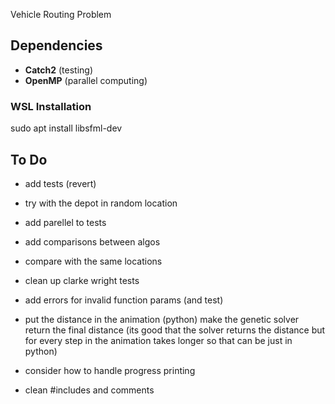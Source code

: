 Vehicle Routing Problem

## Dependencies
- **Catch2** (testing)
- **OpenMP** (parallel computing)

### WSL Installation
sudo apt install libsfml-dev

## To Do
 - add tests (revert)
 - try with the depot in random location
 - add parellel to tests
 - add comparisons between algos
 - compare with the same locations
 - clean up clarke wright tests

 - add errors for invalid function params (and test)
 - put the distance in the animation (python) make the genetic solver return the final distance (its good that the solver returns the distance but for every step in the animation takes longer so that can be just in python)
 - consider how to handle progress printing
 - clean #includes and comments